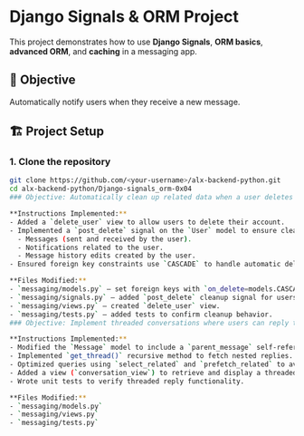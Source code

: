 # Django Signals & ORM Project

This project demonstrates how to use **Django Signals**, **ORM basics**, **advanced ORM**, and **caching** in a messaging app.

## 📌 Objective
Automatically notify users when they receive a new message.

## 🏗 Project Setup

### 1. Clone the repository
```bash
git clone https://github.com/<your-username>/alx-backend-python.git
cd alx-backend-python/Django-signals_orm-0x04
### Objective: Automatically clean up related data when a user deletes their account

**Instructions Implemented:**
- Added a `delete_user` view to allow users to delete their account.
- Implemented a `post_delete` signal on the `User` model to ensure cleanup of:
  - Messages (sent and received by the user).
  - Notifications related to the user.
  - Message history edits created by the user.
- Ensured foreign key constraints use `CASCADE` to handle automatic deletion.

**Files Modified:**
- `messaging/models.py` – set foreign keys with `on_delete=models.CASCADE`.
- `messaging/signals.py` – added `post_delete` cleanup signal for users.
- `messaging/views.py` – created `delete_user` view.
- `messaging/tests.py` – added tests to confirm cleanup behavior.
### Objective: Implement threaded conversations where users can reply to specific messages

**Instructions Implemented:**
- Modified the `Message` model to include a `parent_message` self-referential foreign key.
- Implemented `get_thread()` recursive method to fetch nested replies.
- Optimized queries using `select_related` and `prefetch_related` to avoid N+1 query problems.
- Added a view (`conversation_view`) to retrieve and display a threaded conversation.
- Wrote unit tests to verify threaded reply functionality.

**Files Modified:**
- `messaging/models.py`
- `messaging/views.py`
- `messaging/tests.py`